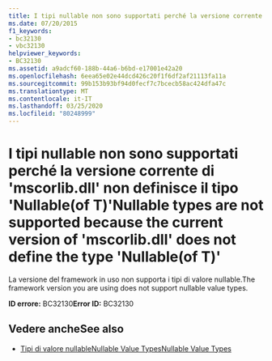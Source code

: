 ```yaml
---
title: I tipi nullable non sono supportati perché la versione corrente di 'mscorlib.dll' non definisce il tipo 'Nullable(of T)'
ms.date: 07/20/2015
f1_keywords:
- bc32130
- vbc32130
helpviewer_keywords:
- BC32130
ms.assetid: a9adcf60-188b-44a6-b6bd-e17001e42a20
ms.openlocfilehash: 6eea65e02e44dcd426c20f1f6df2af21113fa11a
ms.sourcegitcommit: 99b153b93bf94d0fecf7c7bcecb58ac424dfa47c
ms.translationtype: MT
ms.contentlocale: it-IT
ms.lasthandoff: 03/25/2020
ms.locfileid: "80248999"
---
```

# <a name="nullable-types-are-not-supported-because-the-current-version-of-mscorlibdll-does-not-define-the-type-nullableof-t"></a><span data-ttu-id="1707a-102">I tipi nullable non sono supportati perché la versione corrente di 'mscorlib.dll' non definisce il tipo 'Nullable(of T)'</span><span class="sxs-lookup"><span data-stu-id="1707a-102">Nullable types are not supported because the current version of 'mscorlib.dll' does not define the type 'Nullable(of T)'</span></span>
<span data-ttu-id="1707a-103">La versione del framework in uso non supporta i tipi di valore nullable.</span><span class="sxs-lookup"><span data-stu-id="1707a-103">The framework version you are using does not support nullable value types.</span></span>  
  
 <span data-ttu-id="1707a-104">**ID errore:** BC32130</span><span class="sxs-lookup"><span data-stu-id="1707a-104">**Error ID:** BC32130</span></span>  
  
## <a name="see-also"></a><span data-ttu-id="1707a-105">Vedere anche</span><span class="sxs-lookup"><span data-stu-id="1707a-105">See also</span></span>

- [<span data-ttu-id="1707a-106">Tipi di valore nullableNullable Value Types</span><span class="sxs-lookup"><span data-stu-id="1707a-106">Nullable Value Types</span></span>](../../visual-basic/programming-guide/language-features/data-types/nullable-value-types.md)
